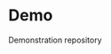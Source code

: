 # Demo
Demonstration repository

 



 











































































